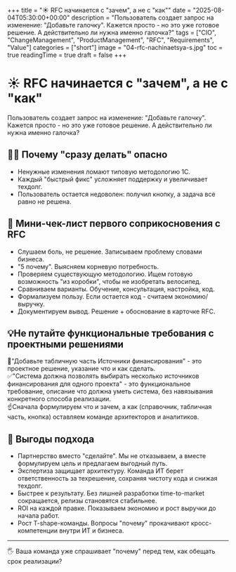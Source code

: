 +++
title = "☀️ RFC начинается с \"зачем\", а не с \"как\""
date = "2025-08-04T05:30:00+00:00"
description = "Пользователь создает запрос на изменение: \"Добавьте галочку\". Кажется просто - но это уже готовое решение. А действительно ли нужна именно галочка?"
tags = ["CIO", "ChangeManagement", "ProductManagement", "RFC", "Requirements", "Value"]
categories = ["short"]
image = "04-rfc-nachinaetsya-s.jpg"
toc = true
readingTime = true
draft = false
+++

# ☀️ RFC начинается с "зачем", а не с "как"  
  
Пользователь создает запрос на изменение: "Добавьте галочку". Кажется просто - но это уже готовое решение. А действительно ли нужна именно галочка?  
  
## 🤷‍♂️ Почему "сразу делать" опасно  
* Ненужные изменения ломают типовую методологию 1С.  
* Каждый "быстрый фикс" усложняет поддержку и увеличивает техдолг.  
* Пользователь остается недоволен: получил кнопку, а задача все равно не решена.  
  
## 📝 Мини-чек-лист первого соприкосновения с RFC  
* Слушаем боль, не решение. Записываем проблему словами бизнеса.  
* "5 почему". Выясняем корневую потребность.  
* Проверяем существующую методологию. Ищем готовую возможность "из коробки", чтобы не изобретать велосипед.  
* Сравниваем варианты. Обучение, консультация, настройка, код.  
* Формализуем пользу. Если остается код - считаем экономию/выручку.  
* Документируем вывод. Решение + обоснование в карточке RFC.  
  
## 💡Не путайте функциональные требования с проектными решениями  
🛑"Добавьте табличную часть Источники финансирования" - это проектное решение, указание что и как сделать.  
✅"Система должна позволять выбирать несколько источников финансирования для одного проекта" - это функциональное требование, описание что должна уметь система, без навязывания конкретного способа реализации.  
☝️Cначала формулируем что и зачем, а как (справочник, табличная часть, кнопка) оставляем команде архитекторов и аналитиков.  
  
## 🤝 Выгоды подхода  
* Партнерство вместо "сделайте". Мы не отказываем, а вместе формулируем цель и предлагаем выгодный путь.  
* Экспертиза защищает архитектуру. Команда ИТ берет ответственность за техрешение, сохраняя чистоту кода и снижая техдолг.  
* Быстрее к результату. Без лишней разработки time-to-market сокращается, релизы становятся стабильнее.  
* ROI на каждой правке. Показываем экономию и рост выручки до начала работ.  
* Рост T-shape-команды. Вопросы "почему" прокачивают кросс-компетенции внутри ИТ и бизнеса.  
  
---  
  
🖐 Ваша команда уже спрашивает "почему" перед тем, как обещать срок реализации?  
